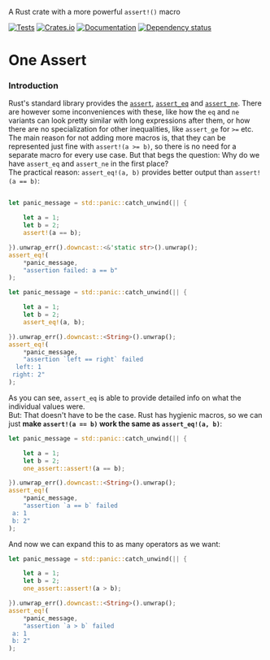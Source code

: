A Rust crate with a more powerful `assert!()` macro

[![Tests](https://github.com/mich101mich/one_assert/actions/workflows/test.yml/badge.svg)](https://github.com/mich101mich/one_assert/actions/workflows/test.yml)
[![Crates.io](https://img.shields.io/crates/v/one_assert.svg)](https://crates.io/crates/one_assert)
[![Documentation](https://docs.rs/one_assert/badge.svg)](https://docs.rs/one_assert/)
[![Dependency status](https://deps.rs/repo/github/mich101mich/one_assert/status.svg)](https://deps.rs/repo/github/mich101mich/one_assert)

# One Assert

### Introduction

Rust's standard library provides the [`assert`](https://doc.rust-lang.org/std/macro.assert.html), [`assert_eq`](https://doc.rust-lang.org/std/macro.assert_eq.html) and [`assert_ne`](https://doc.rust-lang.org/std/macro.assert_ne.html). There are however some inconveniences with these, like how the `eq` and `ne` variants can look pretty similar with long expressions after them, or how there are no specialization for other inequalities, like `assert_ge` for `>=` etc.  
The main reason for not adding more macros is, that they can be represented just fine with `assert!(a >= b)`, so there is no need for a separate macro for every use case. But that begs the question: Why do we have `assert_eq` and `assert_ne` in the first place?  
The practical reason: `assert_eq!(a, b)` provides better output than `assert!(a == b)`:
```rust

let panic_message = std::panic::catch_unwind(|| {

    let a = 1;
    let b = 2;
    assert!(a == b);

}).unwrap_err().downcast::<&'static str>().unwrap();
assert_eq!(
    *panic_message,
    "assertion failed: a == b"
);

let panic_message = std::panic::catch_unwind(|| {

    let a = 1;
    let b = 2;
    assert_eq!(a, b);

}).unwrap_err().downcast::<String>().unwrap();
assert_eq!(
    *panic_message,
    "assertion `left == right` failed
  left: 1
 right: 2"
);
```
As you can see, `assert_eq` is able to provide detailed info on what the individual values were.  
But: That doesn't have to be the case. Rust has hygienic macros, so we can just **make `assert!(a == b)` work the same as `assert_eq!(a, b)`**:
```rust
let panic_message = std::panic::catch_unwind(|| {

    let a = 1;
    let b = 2;
    one_assert::assert!(a == b);

}).unwrap_err().downcast::<String>().unwrap();
assert_eq!(
    *panic_message,
    "assertion `a == b` failed
 a: 1
 b: 2"
);
```
And now we can expand this to as many operators as we want:
```rust
let panic_message = std::panic::catch_unwind(|| {

    let a = 1;
    let b = 2;
    one_assert::assert!(a > b);

}).unwrap_err().downcast::<String>().unwrap();
assert_eq!(
    *panic_message,
    "assertion `a > b` failed
 a: 1
 b: 2"
);
```
